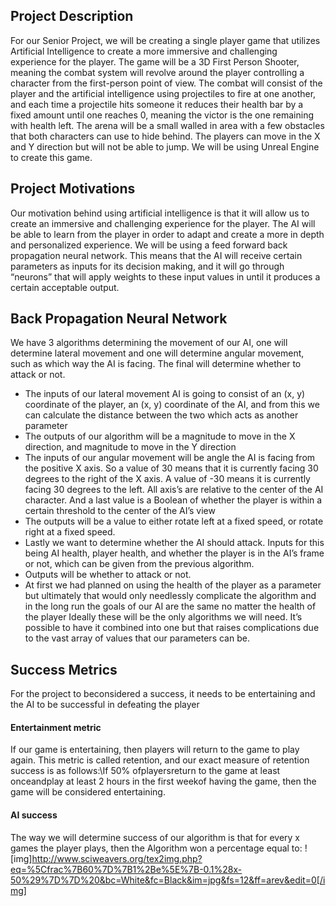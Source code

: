 
## Project Description
For our Senior Project, we will be creating a single player game that utilizes Artificial Intelligence to create a more immersive and challenging experience for the player. The game will be a 3D First Person Shooter, meaning the combat system will revolve around the player controlling a character from the first-person point of view. The combat will consist of the player and the artificial intelligence using projectiles to fire at one another, and each time a projectile hits someone it reduces their health bar by a fixed amount until one reaches 0, meaning the victor is the one remaining with health left. The arena will be a small walled in area with a few obstacles that both characters can use to hide behind. The players can move in the X and Y direction but will not be able to jump. We will be using Unreal Engine to create this game. 

## Project Motivations
Our motivation behind using artificial intelligence is that it will allow us to create an immersive and challenging experience for the player. The AI will be able to learn from the player in order to adapt and create a more in depth and personalized experience. We will be using a feed forward back propagation neural network. This means that the AI will receive certain parameters as inputs for its decision making, and it will go through “neurons” that will apply weights to these input values in until it produces a certain acceptable output.

## Back Propagation Neural Network
We have 3 algorithms determining the movement of our AI, one will determine lateral movement and one will determine angular movement, such as which way the AI is facing. The final will determine whether to attack or not.
* The inputs of our lateral movement AI is going to consist of an (x, y) coordinate of the player, an (x, y) coordinate of the AI, and from this we can calculate the distance between the two which acts as another parameter
* The outputs of our algorithm will be a magnitude to move in the X direction, and magnitude to move in the Y direction
* The inputs of our angular movement will be angle the AI is facing from the positive X axis. So a value of 30 means that it is currently facing 30 degrees to the right of the X axis. A value of -30 means it is currently facing 30 degrees to the left. All axis’s are relative to the center of the AI character. And a last value is a Boolean of whether the player is within a certain threshold to the center of the AI’s view
* The outputs will be a value to either rotate left at a fixed speed, or rotate right at a fixed speed.
* Lastly we want to determine whether the AI should attack. Inputs for this being AI health, player health, and whether the player is in the AI’s frame or not, which can be given from the previous algorithm. 
* Outputs will be whether to attack or not.
* At first we had planned on using the health of the player as a parameter but ultimately that would only needlessly complicate the algorithm and in the long run the goals of our AI are the same no matter the health of the player
Ideally these will be the only algorithms we will need. It’s possible to have it combined into one but that raises complications due to the vast array of values that our parameters can be.

## Success Metrics
For the project to beconsidered a success, it needs to be entertaining and the AI to be successful in defeating the player

#### Entertainment metric
If our game is entertaining, then players will return to the game to play again. This metric is called retention, and our exact measure of retention success is as follows:\If 50% ofplayersreturn to the game at least onceandplay at least 2 hours in the first weekof having the game, then the game will be considered entertaining.

#### AI success
The way we will determine success of our algorithm is that for every x games the player plays, then the Algorithm won a percentage equal to:
![img]http://www.sciweavers.org/tex2img.php?eq=%5Cfrac%7B60%7D%7B1%2Be%5E%7B-0.1%28x-50%29%7D%7D%20&bc=White&fc=Black&im=jpg&fs=12&ff=arev&edit=0[/img]
